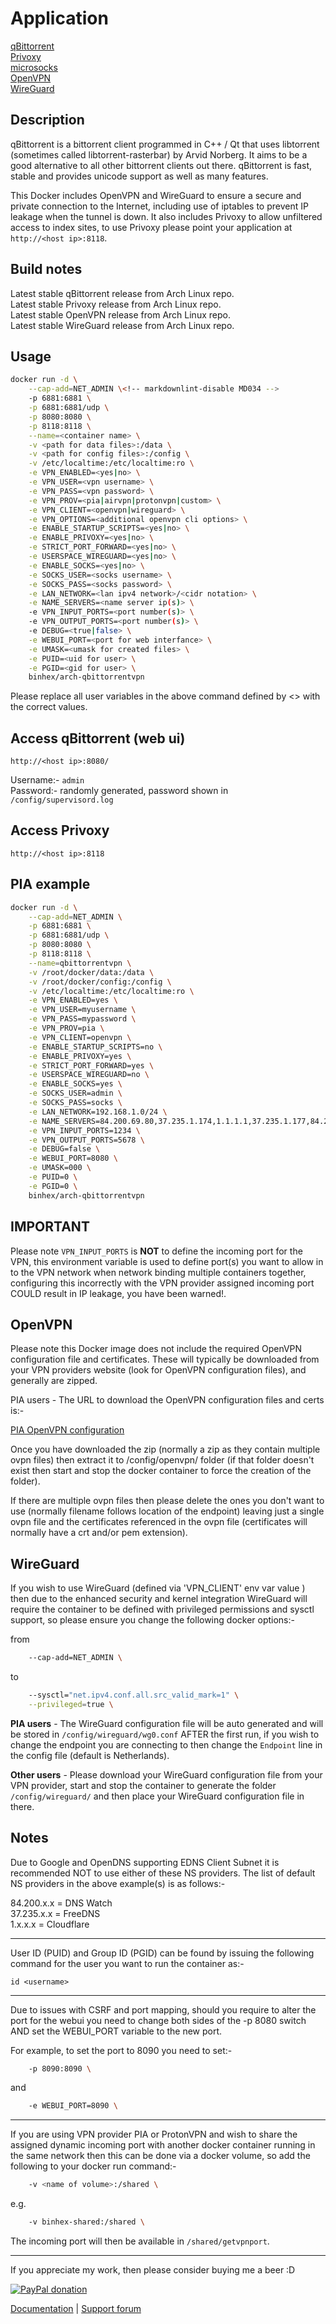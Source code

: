 # Application

<!-- markdownlint-disable MD033 -->

[qBittorrent](https://www.qbittorrent.org/)<br/>
[Privoxy](http://www.privoxy.org/)<br/>
[microsocks](https://github.com/rofl0r/microsocks)<br/>
[OpenVPN](https://openvpn.net/)<br/>
[WireGuard](https://www.wireguard.com/)

## Description

qBittorrent is a bittorrent client programmed in C++ / Qt that uses libtorrent (sometimes called libtorrent-rasterbar) by Arvid Norberg. It aims to be a good alternative to all other bittorrent clients out there. qBittorrent is fast, stable and provides unicode support as well as many features.<br/>

This Docker includes OpenVPN and WireGuard to ensure a secure and private connection to the Internet, including use of iptables to prevent IP leakage when the tunnel is down. It also includes Privoxy to allow unfiltered access to index sites, to use Privoxy please point your application at `http://<host ip>:8118`.

## Build notes

Latest stable qBittorrent release from Arch Linux repo.<br/>
Latest stable Privoxy release from Arch Linux repo.<br/>
Latest stable OpenVPN release from Arch Linux repo.<br/>
Latest stable WireGuard release from Arch Linux repo.

## Usage

```bash
docker run -d \
    --cap-add=NET_ADMIN \<!-- markdownlint-disable MD034 -->
    -p 6881:6881 \
    -p 6881:6881/udp \
    -p 8080:8080 \
    -p 8118:8118 \
    --name=<container name> \
    -v <path for data files>:/data \
    -v <path for config files>:/config \
    -v /etc/localtime:/etc/localtime:ro \
    -e VPN_ENABLED=<yes|no> \
    -e VPN_USER=<vpn username> \
    -e VPN_PASS=<vpn password> \
    -e VPN_PROV=<pia|airvpn|protonvpn|custom> \
    -e VPN_CLIENT=<openvpn|wireguard> \
    -e VPN_OPTIONS=<additional openvpn cli options> \
    -e ENABLE_STARTUP_SCRIPTS=<yes|no> \
    -e ENABLE_PRIVOXY=<yes|no> \
    -e STRICT_PORT_FORWARD=<yes|no> \
    -e USERSPACE_WIREGUARD=<yes|no> \
    -e ENABLE_SOCKS=<yes|no> \
    -e SOCKS_USER=<socks username> \
    -e SOCKS_PASS=<socks password> \
    -e LAN_NETWORK=<lan ipv4 network>/<cidr notation> \
    -e NAME_SERVERS=<name server ip(s)> \
    -e VPN_INPUT_PORTS=<port number(s)> \
    -e VPN_OUTPUT_PORTS=<port number(s)> \
    -e DEBUG=<true|false> \
    -e WEBUI_PORT=<port for web interfance> \
    -e UMASK=<umask for created files> \
    -e PUID=<uid for user> \
    -e PGID=<gid for user> \
    binhex/arch-qbittorrentvpn
```

Please replace all user variables in the above command defined by <> with the correct values.

## Access qBittorrent (web ui)

`http://<host ip>:8080/`

Username:- `admin`<br/>
Password:- randomly generated, password shown in `/config/supervisord.log`

## Access Privoxy

`http://<host ip>:8118`

## PIA example

```bash
docker run -d \
    --cap-add=NET_ADMIN \
    -p 6881:6881 \
    -p 6881:6881/udp \
    -p 8080:8080 \
    -p 8118:8118 \
    --name=qbittorrentvpn \
    -v /root/docker/data:/data \
    -v /root/docker/config:/config \
    -v /etc/localtime:/etc/localtime:ro \
    -e VPN_ENABLED=yes \
    -e VPN_USER=myusername \
    -e VPN_PASS=mypassword \
    -e VPN_PROV=pia \
    -e VPN_CLIENT=openvpn \
    -e ENABLE_STARTUP_SCRIPTS=no \
    -e ENABLE_PRIVOXY=yes \
    -e STRICT_PORT_FORWARD=yes \
    -e USERSPACE_WIREGUARD=no \
    -e ENABLE_SOCKS=yes \
    -e SOCKS_USER=admin \
    -e SOCKS_PASS=socks \
    -e LAN_NETWORK=192.168.1.0/24 \
    -e NAME_SERVERS=84.200.69.80,37.235.1.174,1.1.1.1,37.235.1.177,84.200.70.40,1.0.0.1 \
    -e VPN_INPUT_PORTS=1234 \
    -e VPN_OUTPUT_PORTS=5678 \
    -e DEBUG=false \
    -e WEBUI_PORT=8080 \
    -e UMASK=000 \
    -e PUID=0 \
    -e PGID=0 \
    binhex/arch-qbittorrentvpn
```

## IMPORTANT

Please note `VPN_INPUT_PORTS` is **NOT** to define the incoming port for the VPN, this environment variable is used to define port(s) you want to allow in to the VPN network when network binding multiple containers together, configuring this incorrectly with the VPN provider assigned incoming port COULD result in IP leakage, you have been warned!.

## OpenVPN

Please note this Docker image does not include the required OpenVPN configuration file and certificates. These will typically be downloaded from your VPN providers website (look for OpenVPN configuration files), and generally are zipped.

PIA users - The URL to download the OpenVPN configuration files and certs is:-

[PIA OpenVPN configuration](https://www.privateinternetaccess.com/openvpn/openvpn.zip)

Once you have downloaded the zip (normally a zip as they contain multiple ovpn files) then extract it to /config/openvpn/ folder (if that folder doesn't exist then start and stop the docker container to force the creation of the folder).

If there are multiple ovpn files then please delete the ones you don't want to use (normally filename follows location of the endpoint) leaving just a single ovpn file and the certificates referenced in the ovpn file (certificates will normally have a crt and/or pem extension).

## WireGuard

If you wish to use WireGuard (defined via 'VPN_CLIENT' env var value ) then due to the enhanced security and kernel integration WireGuard will require the container to be defined with privileged permissions and sysctl support, so please ensure you change the following docker options:-  <br/>

from

``` bash
    --cap-add=NET_ADMIN \
```

to

``` bash
    --sysctl="net.ipv4.conf.all.src_valid_mark=1" \
    --privileged=true \
```

**PIA users** - The WireGuard configuration file will be auto generated and will be stored in ```/config/wireguard/wg0.conf``` AFTER the first run, if you wish to change the endpoint you are connecting to then change the ```Endpoint``` line in the config file (default is Netherlands).

**Other users** - Please download your WireGuard configuration file from your VPN provider, start and stop the container to generate the folder ```/config/wireguard/``` and then place your WireGuard configuration file in there.

## Notes

Due to Google and OpenDNS supporting EDNS Client Subnet it is recommended NOT to use either of these NS providers.
The list of default NS providers in the above example(s) is as follows:-

84.200.x.x = DNS Watch<br/>
37.235.x.x = FreeDNS<br/>
1.x.x.x = Cloudflare

---
User ID (PUID) and Group ID (PGID) can be found by issuing the following command for the user you want to run the container as:-

`id <username>`

---
Due to issues with CSRF and port mapping, should you require to alter the port for the webui you need to change both sides of the -p 8080 switch AND set the WEBUI_PORT variable to the new port.

For example, to set the port to 8090 you need to set:-

```bash
    -p 8090:8090 \
```

and

```bash
    -e WEBUI_PORT=8090 \
```

---
If you are using VPN provider PIA or ProtonVPN and wish to share the assigned dynamic incoming port with another docker container running in the same network then this can be done via a docker volume, so add the following to your docker run command:-

``` bash
    -v <name of volume>:/shared \
```

e.g.

```bash
    -v binhex-shared:/shared \
```

The incoming port will then be available in `/shared/getvpnport`.

---
If you appreciate my work, then please consider buying me a beer  :D

[![PayPal donation](https://www.paypal.com/en_US/i/btn/btn_donate_SM.gif)](https://www.paypal.com/cgi-bin/webscr?cmd=_s-xclick&hosted_button_id=MM5E27UX6AUU4)

[Documentation](https://github.com/binhex/documentation) | [Support forum](https://forums.unraid.net/topic/75539-support-binhex-qbittorrentvpn/)
